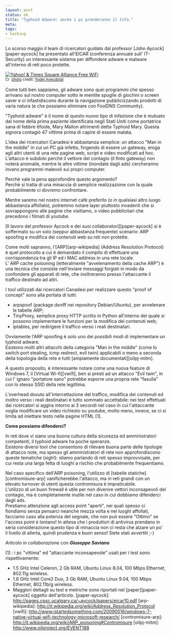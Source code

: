 ```yaml
--- 
layout: post
status: ok
title: "Typhoid Adware: anche i pc prenderanno il tifo."
meta: 
tags: 
- hacking
---
```

Lo scorso maggio il team di ricercatori guidato dal professor [John Aycock][paper-aycock] ha presentato all'EICAR (conferenza annuale sull' IT-Security) un interessante sistema per diffondere adware e malware all'interno di reti poco protette.  
  
<a href="http://www.flickr.com/photos/99527366@N00/4092671973/" title="Yahoo! & Times Square Alliance Free WiFi" target="_blank"><img src="http://farm3.static.flickr.com/2766/4092671973_1c788caa39.jpg" alt="Yahoo! & Times Square Alliance Free WiFi" border="0" /></a>  
<small><a href="http://creativecommons.org/licenses/by/2.0/" title="Attribution License" target="_blank"><img src="http://www.lastknight.com/wp-content/plugins/photo-dropper/images/cc.png" alt="Creative Commons License" border="0" width="16" height="16" align="absmiddle" /></a> <a href="http://www.photodropper.com/photos/" target="_blank">photo</a> credit: <a href="http://www.flickr.com/photos/99527366@N00/4092671973/" title="Yodel Anecdotal" target="_blank">Yodel Anecdotal</a></small>
  
Come tutti ben sappiamo, gli adware sono quei programmi che spesso arrivano sul nostro computer sotto le mentite spoglie di giochini o screen saver e ci infastidiscono durante la navigazione pubblicizzando prodotti di varia natura (e che possiamo eliminare con FoolDNS Community).  
  
"Typhoid adware" è il nome di questo nuovo tipo di infezione che è mutuato dal nome della prima paziente identificata negli Stati Uniti come portatrice sana di febbre tifoide, Mary Mallon altrimenti detta Typhoid Mary. Questa signora contagiò 47 vittime prima di capire di essere malata.  
  
L'idea dei ricercatori Canadesi è abbastanza semplice: un attacco "Man in the middle" in cui un PC già infetto, fingendo di essere un gateway, eroga agli altri utenti di una rete pagine web, script e video modificati ad hoc. L'attacco è subdolo perché il vettore del contagio (il finto gateway) non noterà anomalie, mentre le altre vittime (inondate dagli ads) cercheranno invano programmi malevoli sui propri computer.
  
Perchè vale la pena approfondire questo argomento?  
Perchè si tratta di una minaccia di semplice realizzazione con la quale probabilmente ci dovremo confrontare.  
  
Mentre saremo nel nostro internet cafè preferito (o in qualsiasi altro luogo abbastanza affollato), potremmo notare layer piuttosto invadenti che si sovrappongono alle pagine che visitiamo, o video pubblicitari che precedono i filmati di youtube.  
  
[Il lavoro del professor Aycock e dei suoi collaboratori][paper-aycock] si è soffermato su un solo (seppur abbastanza frequente) scenario: ARP spoofing e modifica dei contenuti web su reti non protette.  
  
Come molti sapranno, l'[ARP][arp-wikipedia] (Address Resolution Protocol) è quel protocollo a cui è demandato il compito di effettuare una corrispondenza tra gli IP ed i MAC address in una rete locale.  
L' ARP cache poisoning (letteralmente "avvelenamento della cache ARP") è una tecnica che consiste nell'inviare messaggi forgiati in modo da confondere gli apparati di rete, che inoltreranno presso l'attaccante il traffico destinato ad altri.  
  
I tool utilizzati dai ricercatori Canadesi per realizzare questo "proof of concept" sono alla portata di tutti:  
* arpspoof (package dsniff nei repository Debian/Ubuntu), per avvelenare le tabelle ARP;
* TinyProxy, semplice proxy HTTP scritto in Python all'interno del quale si possono implementare le funzioni per la modifica dei contenuti web;
* iptables, per redirigere il traffico verso i reali destinatari.
  
Ovviamente l'ARP spoofing è solo uno dei possibili modi di implementare un typhoid adware.  
Esistono molti altri attacchi della categoria "Man in the middle" (come lo switch port stealing, icmp redirect, evil twin) applicabili o meno a seconda della topologia della rete e tutti [ampiamente documentati][oilpj-mitm].  
  
A questo proposito, è interessante notare come una nuova feature di Windows 7, il [Virtual Wi-fi][vwifi], ben si presti ad un attacco "Evil twin", in cui l' ignaro "portatore sano" potrebbe esporre una propria rete "fasulla" con lo stesso SSID della rete legittima. 
  
L'overhead dovuto all'intercettazione del traffico, modifica dei contenuti ed inoltro verso i reali destinatari è tutto sommato accettabile: nei test effettuati dai ricercatori si aggira intorno ai 3 secondi nel caso in cui l'attaccante voglia modificare un video richiesto su youtube, molto meno, invece, se ci si limita ad iniettare testo nelle pagine HTML [1].  
  
**Come possiamo difenderci?**  
  
In reti  dove vi siano una buona cultura della sicurezza ed amministratori competenti, il typhoid adware ha poche speranze.  
Esistono diversi tool che consentono di rilevare buona parte delle tipologie di attacco note, ma spesso gli amministratori di rete non approfondiscono queste tematiche (sigh!): stiamo parlando di reti spesso improvvisate, per cui resta una larga fetta di luoghi a rischio che probabilmente frequentiamo.  
  
Nel caso specifico dell'ARP poisoning, l'utilizzo di [tabelle statiche][contromisure-arp] vanificherebbe l'attacco, ma in reti grandi con un elevato turnover di utenti questa contromisura è impraticabile.  
L'utilizzo di un buon firewall è utile per non divenire vettori inconsapevoli del contagio, ma è completamente inutile nel caso in cui dobbiamo difenderci dagli ads.  
Prestiamo attenzione agli access point "aperti", nei quali spesso ci fiondiamo senza pensarci neanche mezza volta e nei luoghi affollati, facciamo caso alla potenza del segnale, che non può essere "Ottimo" se l'access point è lontano!
In attesa che i produttori di antivirus prendano in seria considerazione questo tipo di minaccia non ci resta che alzare un po' il livello di allerta, quindi prudenza e buon senso! Siete stati avvertiti ;-)  
  
<i> Articolo in collaborazione con **Giuseppe Saviano**</i>

[1] : i pc "vittima" ed "attaccante inconsapevole" usati per i test sono rispettivamente:
* 1.5 GHz Intel Celeron, 2 Gb RAM, Ubuntu Linux 8.04, 100 Mbps Ethernet, 802.11g wireless.
* 1.8 GHz Intel Core2 Duo, 3 Gb RAM, Ubuntu Linux 9.04, 100 Mbps Ethernet, 802.11b/g wireless.
* Maggiori dettagli su test e metriche sono riportati nel [paper][paper-aycock] oggetto dell'articolo.
[paper-aycock]: http://pages.cpsc.ucalgary.ca/~aycock/papers/eicar10.pdf
[arp-wikipedia]: http://it.wikipedia.org/wiki/Address_Resolution_Protocol
[vwifi]: http://www.istartedsomething.com/20090516/windows-7-native-virtual-wifi-technology-microsoft-research/
[contromisure-arp]: http://it.wikipedia.org/wiki/ARP_poisoning#Contromisure
[oilpj-mitm]: http://www.oilproject.org/EVENT188 

